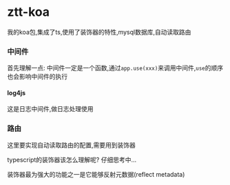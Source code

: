 # ztt-koa
我的koa包,集成了ts,使用了装饰器的特性,mysql数据库,自动读取路由



### 中间件

首先理解一点: 中间件一定是一个函数,通过`app.use(xxx)`来调用中间件,`use`的顺序也会影响中间件的执行

#### log4js

这是日志中间件,做日志处理使用



### 路由

这里要实现自动读取路由的配置,需要用到装饰器

typescript的装饰器该怎么理解呢? 仔细思考中...

装饰器最为强大的功能之一是它能够反射元数据(reflect metadata)